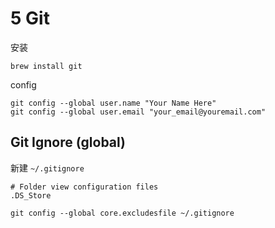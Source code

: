 # 5 Git

安装
```
brew install git
```

config
```shell
git config --global user.name "Your Name Here"
git config --global user.email "your_email@youremail.com"
```

## Git Ignore (global)
新建 `~/.gitignore`
```
# Folder view configuration files
.DS_Store
```

```
git config --global core.excludesfile ~/.gitignore
```

